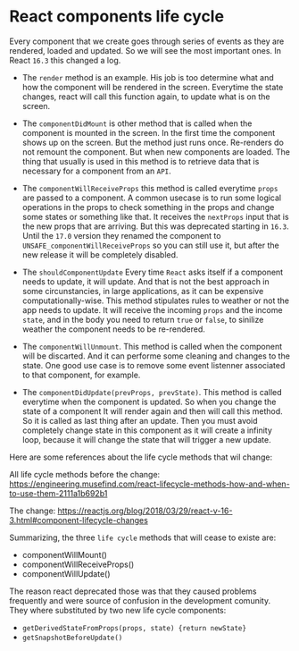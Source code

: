 # React components life cycle
Every component that we create goes through series of events as they are rendered, loaded and updated. So we will see the most important ones. In React `16.3` this changed a log.

- The `render` method is an example. His job is too determine what and how the component will be rendered in the screen. Everytime the state changes, react will call this function again, to update what is on the screen.

- The `componentDidMount` is other method that is called when the component is mounted in the screen. In the first time the component shows up on the screen. But the method just runs once. Re-renders do not remount the component. But when new components are loaded. The thing that usually is used in this method is to retrieve data that is necessary for a component from an `API`.

- The `componentWillReceiveProps` this method is called everytime `props` are passed to a component. A common usecase is to run some logical operations in the props to check something in the props and change some states or something like that. It receives the `nextProps` input that is the new props that are arriving. But this was deprecated starting in `16.3`. Until the `17.0` version they renamed the component to `UNSAFE_componentWillReceiveProps` so you can still use it, but after the new release it will be completely disabled.

- The `shouldComponentUpdate` Every time `React` asks itself if a component needs to update, it will update. And that is not the best approach in some circunstancies, in large applications, as it can be expensive computationally-wise. This method stipulates rules to weather or not the app needs to update. It will receive the incoming `props` and the income `state`, and in the body you need to return `true` or `false`, to sinilize weather the component needs to be re-rendered.

- The `componentWillUnmount`. This method is called when the component will be discarted. And it can performe some cleaning and changes to the state. One good use case is to remove some event listenner associated to that component, for example.

- The `componentDidUpdate(prevProps, prevState)`. This method is called everytime when the component is updated. So when you change the state of a component It will render again and then will call this method. So it is called as last thing after an update. Then you must avoid completely change state in this component as it will create a infinity loop, because it will change the state that will trigger a new update.

Here are some references about the life cycle methods that wil change:

All life cycle methods before the change:
https://engineering.musefind.com/react-lifecycle-methods-how-and-when-to-use-them-2111a1b692b1

The change:
https://reactjs.org/blog/2018/03/29/react-v-16-3.html#component-lifecycle-changes

Summarizing, the three `life cycle` methods that will cease to existe are:

- componentWillMount()
- componentWillReceiveProps()
- componentWillUpdate()

The reason react deprecated those was that they caused problems frequently and were source of confusion in the development comunity. They where substituted by two new life cycle components:

- `getDerivedStateFromProps(props, state) {return newState}`
- `getSnapshotBeforeUpdate()`






